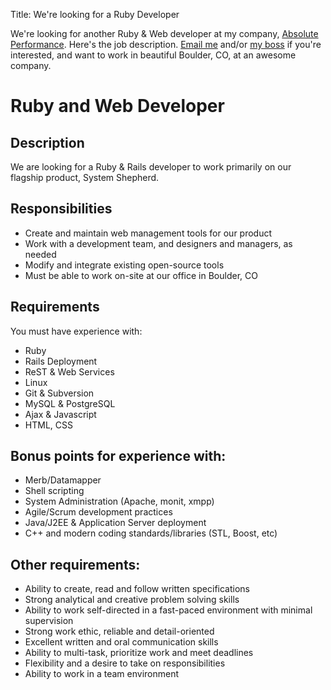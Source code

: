 Title: We're looking for a Ruby Developer

We're looking for another Ruby & Web developer at my company, [Absolute Performance](http://absolute-performance.com). Here's the job description. [Email me](mailto:psadauskas@gmail.com) and/or [my boss](mailto:ewc@absolute-performance.com) if you're interested, and want to work in beautiful Boulder, CO, at an awesome company.

Ruby and Web Developer
==================

Description
----------------

We are looking for a Ruby & Rails developer to work primarily on our flagship product, System Shepherd.

Responsibilities
--------------------

 * Create and maintain web management tools for our product
 * Work with a development team, and designers and managers, as needed
 * Modify and integrate existing open-source tools
 * Must be able to work on-site at our office in Boulder, CO

Requirements
-------------------

You must have experience with:

 * Ruby
 * Rails Deployment
 * ReST & Web Services
 * Linux
 * Git & Subversion
 * MySQL & PostgreSQL
 * Ajax & Javascript
 * HTML, CSS

Bonus points for experience with:
--------------------

 * Merb/Datamapper
 * Shell scripting 
 * System Administration (Apache, monit, xmpp)
 * Agile/Scrum development practices
 * Java/J2EE & Application Server deployment
 * C++ and modern coding standards/libraries (STL, Boost, etc)

Other requirements:
--------------

 * Ability to create, read and follow written specifications
 * Strong analytical and creative problem solving skills
 * Ability to work self-directed in a fast-paced environment with minimal supervision
 * Strong work ethic, reliable and detail-oriented
 * Excellent written and oral communication skills
 * Ability to multi-task, prioritize work and meet deadlines
 * Flexibility and a desire to take on responsibilities
 * Ability to work in a team environment